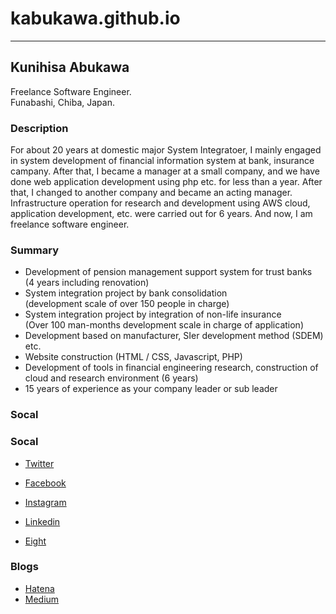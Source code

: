 # kabukawa.github.io

---

## Kunihisa Abukawa

Freelance Software Engineer.<br>
Funabashi, Chiba, Japan.


### Description

For about 20 years at domestic major System Integratoer, I mainly engaged in system development of financial information system at bank, insurance campany.
After that, I became a manager at a small company, and we have done web application development using php etc. for less than a year.
After that, I changed to another company and became an acting manager. Infrastructure operation for research and development using AWS cloud, application development, etc. were carried out for 6 years.
And now, I am freelance software engineer.

### Summary

- Development of pension management support system for trust banks<br>
(4 years including renovation)
- System integration project by bank consolidation<br>
(development scale of over 150 people in charge)
- System integration project by integration of non-life insurance<br>
(Over 100 man-months development scale in charge of application)
- Development based on manufacturer, SIer development method (SDEM) etc.
- Website construction (HTML / CSS, Javascript, PHP)
- Development of tools in financial engineering research, construction of cloud and research environment (6 years)
- 15 years of experience as your company leader or sub leader

### Socal

### Socal

* [Twitter](https://twitter.com/kabukawa)
* [Facebook](https://www.facebook.com/kabukawa)
* [Instagram](https://www.instagram.com/kabukawa/?hl=ja)

* [Linkedin](https://www.linkedin.com/in/kunihisa-abukawa-78537591/)
* [Eight](https://8card.net/p/39727434779)


### Blogs

* [Hatena](https://kabukawa.hatenablog.jp/)
* [Medium](https://medium.com/@kabukawa)
